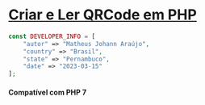 # [Criar e Ler QRCode em PHP](https://github.com/matheusjohannaraujo/criar-e-ler-qrcode-php)

```php
const DEVELOPER_INFO = [
    "autor" => "Matheus Johann Araújo",
    "country" => "Brasil",
    "state" => "Pernambuco",
    "date" => "2023-03-15"
];
```

#### Compatível com PHP 7
